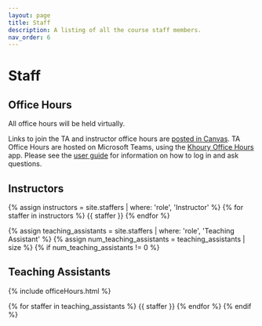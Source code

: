 ```yaml
---
layout: page
title: Staff
description: A listing of all the course staff members.
nav_order: 6
---
```


# Staff

## Office Hours 
All office hours will be held virtually.

Links to join the TA and instructor office hours are [posted in Canvas](https://northeastern.instructure.com/courses/99531/pages/office-hours). TA Office Hours are hosted on Microsoft Teams, using the [Khoury Office Hours](https://info.khouryofficehours.com) app. Please see the [user guide](https://info.khouryofficehours.com/help) for information on how to log in and ask questions.
## Instructors

{% assign instructors = site.staffers | where: 'role', 'Instructor' %}
{% for staffer in instructors %}
{{ staffer }}
{% endfor %}

{% assign teaching_assistants = site.staffers | where: 'role', 'Teaching Assistant' %}
{% assign num_teaching_assistants = teaching_assistants | size %}
{% if num_teaching_assistants != 0 %}
## Teaching Assistants
{% include officeHours.html %}

{% for staffer in teaching_assistants %}
{{ staffer }}
{% endfor %}
{% endif %}

